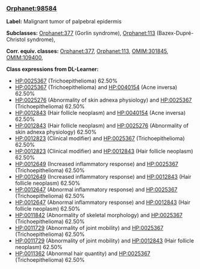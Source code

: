 
### [Orphanet:98584](http://www.orpha.net/ORDO/Orphanet_98584)
**Label:** Malignant tumor of palpebral epidermis

**Subclasses:** [Orphanet:377](http://www.orpha.net/ORDO/Orphanet_377) (Gorlin syndrome), [Orphanet:113](http://www.orpha.net/ORDO/Orphanet_113) (Bazex-Dupré-Christol syndrome), 

**Corr. equiv. classes:** [Orphanet:377](http://www.orpha.net/ORDO/Orphanet_377), [Orphanet:113](http://www.orpha.net/ORDO/Orphanet_113), [OMIM:301845](http://purl.obolibrary.org/obo/OMIM_301845), [OMIM:109400](http://purl.obolibrary.org/obo/OMIM_109400), 

**Class expressions from DL-Learner:**

- [HP:0025367](http://purl.obolibrary.org/obo/HP_0025367) (Trichoepithelioma) 62.50%
- [HP:0025367](http://purl.obolibrary.org/obo/HP_0025367) (Trichoepithelioma) and [HP:0040154](http://purl.obolibrary.org/obo/HP_0040154) (Acne inversa) 62.50%
- [HP:0025276](http://purl.obolibrary.org/obo/HP_0025276) (Abnormality of skin adnexa physiology) and [HP:0025367](http://purl.obolibrary.org/obo/HP_0025367) (Trichoepithelioma) 62.50%
- [HP:0012843](http://purl.obolibrary.org/obo/HP_0012843) (Hair follicle neoplasm) and [HP:0040154](http://purl.obolibrary.org/obo/HP_0040154) (Acne inversa) 62.50%
- [HP:0012843](http://purl.obolibrary.org/obo/HP_0012843) (Hair follicle neoplasm) and [HP:0025276](http://purl.obolibrary.org/obo/HP_0025276) (Abnormality of skin adnexa physiology) 62.50%
- [HP:0012823](http://purl.obolibrary.org/obo/HP_0012823) (Clinical modifier) and [HP:0025367](http://purl.obolibrary.org/obo/HP_0025367) (Trichoepithelioma) 62.50%
- [HP:0012823](http://purl.obolibrary.org/obo/HP_0012823) (Clinical modifier) and [HP:0012843](http://purl.obolibrary.org/obo/HP_0012843) (Hair follicle neoplasm) 62.50%
- [HP:0012649](http://purl.obolibrary.org/obo/HP_0012649) (Increased inflammatory response) and [HP:0025367](http://purl.obolibrary.org/obo/HP_0025367) (Trichoepithelioma) 62.50%
- [HP:0012649](http://purl.obolibrary.org/obo/HP_0012649) (Increased inflammatory response) and [HP:0012843](http://purl.obolibrary.org/obo/HP_0012843) (Hair follicle neoplasm) 62.50%
- [HP:0012647](http://purl.obolibrary.org/obo/HP_0012647) (Abnormal inflammatory response) and [HP:0025367](http://purl.obolibrary.org/obo/HP_0025367) (Trichoepithelioma) 62.50%
- [HP:0012647](http://purl.obolibrary.org/obo/HP_0012647) (Abnormal inflammatory response) and [HP:0012843](http://purl.obolibrary.org/obo/HP_0012843) (Hair follicle neoplasm) 62.50%
- [HP:0011842](http://purl.obolibrary.org/obo/HP_0011842) (Abnormality of skeletal morphology) and [HP:0025367](http://purl.obolibrary.org/obo/HP_0025367) (Trichoepithelioma) 62.50%
- [HP:0011729](http://purl.obolibrary.org/obo/HP_0011729) (Abnormality of joint mobility) and [HP:0025367](http://purl.obolibrary.org/obo/HP_0025367) (Trichoepithelioma) 62.50%
- [HP:0011729](http://purl.obolibrary.org/obo/HP_0011729) (Abnormality of joint mobility) and [HP:0012843](http://purl.obolibrary.org/obo/HP_0012843) (Hair follicle neoplasm) 62.50%
- [HP:0011362](http://purl.obolibrary.org/obo/HP_0011362) (Abnormal hair quantity) and [HP:0025367](http://purl.obolibrary.org/obo/HP_0025367) (Trichoepithelioma) 62.50%


